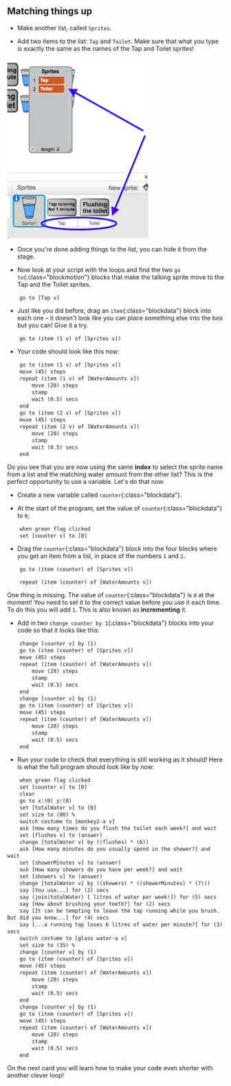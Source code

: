 ## Matching things up

+ Make another list, called `Sprites`.

+ Add two items to the list: `Tap` and `Toilet`. Make sure that what you type is exactly the same as the names of the Tap and Toilet sprites!

![The list of sprite names](images/list2SpriteNames.png)

+ Once you're done adding things to the list, you can hide it from the stage.

+ Now look at your script with the loops and find the two `go to`{:class="blockmotion"} blocks that make the talking sprite move to the Tap and the Toilet sprites.

```blocks
    go to [Tap v]
```

+ Just like you did before, drag an `item`{:class="blockdata"} block into each one – it doesn't look like you can place something else into the box but you can! Give it a try.

```blocks
    go to (item (1 v) of [Sprites v])
```

+ Your code should look like this now:

```blocks
    go to (item (1 v) of [Sprites v])
    move (45) steps
    repeat (item (1 v) of [WaterAmounts v])
        move (20) steps
        stamp
        wait (0.5) secs
    end
    go to (item (2 v) of [Sprites v])
    move (45) steps
    repeat (item (2 v) of [WaterAmounts v])
        move (20) steps
        stamp
        wait (0.5) secs
    end
```

Do you see that you are now using the same **index** to select the sprite name from a list and the matching water amount from the other list? This is the perfect opportunity to use a variable. Let's do that now.

+ Create a new variable called `counter`{:class="blockdata"}.

+ At the start of the program, set the value of `counter`{:class="blockdata"} to `0`;

```blocks
    when green flag clicked
    set [counter v] to [0]
```

+ Drag the `counter`{:class="blockdata"} block into the four blocks where you get an item from a list, in place of the numbers `1` and `2`.

```blocks
    go to (item (counter) of [Sprites v])
```

```blocks
    repeat (item (counter) of [WaterAmounts v])
```

One thing is missing. The value of `counter`{:class="blockdata"} is `0` at the moment! You need to set it to the correct value before you use it each time. To do this you will add `1`. This is also known as **incrementing** it.

+ Add in two `change counter by 1`{:class="blockdata"} blocks into your code so that it looks like this:

```blocks
    change [counter v] by (1)
    go to (item (counter) of [Sprites v])
    move (45) steps
    repeat (item (counter) of [WaterAmounts v])
        move (20) steps
        stamp
        wait (0.5) secs
    end
    change [counter v] by (1)
    go to (item (counter) of [Sprites v])
    move (45) steps
    repeat (item (counter) of [WaterAmounts v])
        move (20) steps
        stamp
        wait (0.5) secs
    end
```

+ Run your code to check that everything is still working as it should! Here is what the full program should look like by now:

```blocks
    when green flag clicked
    set [counter v] to [0]
    clear
    go to x:(0) y:(0)
    set [totalWater v] to [0]
    set size to (80) %
    switch costume to [monkey2-a v]
    ask [How many times do you flush the toilet each week?] and wait
    set [flushes v] to (answer)
    change [totalWater v] by ((flushes) * (6))
    ask [How many minutes do you usually spend in the shower?] and wait
    set [showerMinutes v] to (answer)
    ask [How many showers do you have per week?] and wait
    set [showers v] to (answer)
    change [totalWater v] by ((showers) * ((showerMinutes) * (7)))
    say [You use...] for (2) secs
    say (join(totalWater) [ litres of water per week!]) for (5) secs
    say [How about brushing your teeth?] for (2) secs
    say [It can be tempting to leave the tap running while you brush. But did you know...] for (4) secs
    say [...a running tap loses 6 litres of water per minute?] for (3) secs
    switch costume to [glass water-a v]
    set size to (35) %
    change [counter v] by (1)
    go to (item (counter) of [Sprites v])
    move (45) steps
    repeat (item (counter) of [WaterAmounts v])
        move (20) steps
        stamp
        wait (0.5) secs
    end
    change [counter v] by (1)
    go to (item (counter) of [Sprites v])
    move (45) steps
    repeat (item (counter) of [WaterAmounts v])
        move (20) steps
        stamp
        wait (0.5) secs
    end
```

On the next card you will learn how to make your code even shorter with another clever loop!